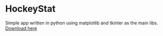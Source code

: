 # HockeyStat
Simple app written in python using matplotlib and tkinter as the main libs.
[Download here](https://github.com/FrogBoys/HockeyStat/blob/main/Main/download/Stat%20my%20Hockey.exe)
